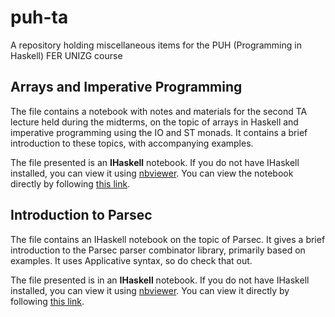 puh-ta
======

A repository holding miscellaneous items for the PUH (Programming in Haskell) FER UNIZG course

## Arrays and Imperative Programming

The file contains a notebook with notes and materials for the second TA lecture held during the midterms, on the topic of arrays in Haskell and imperative programming using the IO and ST monads. It contains a brief introduction to these topics, with accompanying examples.

The file presented is an **IHaskell** notebook. If you do not have IHaskell installed, you can view it using [nbviewer](http://nbviewer.ipython.org "nbviewer"). You can view the notebook directly by following [this link](http://nbviewer.ipython.org/github/Tweety-FER/puh-ta/blob/master/ArraysAndImperative.ipynb).

## Introduction to Parsec

The file contains an IHaskell notebook on the topic of Parsec. It gives a brief introduction to the Parsec parser combinator library, primarily based on examples. It uses Applicative syntax, so do check that out.

The file presented is in an **IHaskell** notebook. If you do not have IHaskell installed, you can view it using [nbviewer](http://nbviewer.ipython.org "nbviewer"). You can view it directly by following [this link](). 
